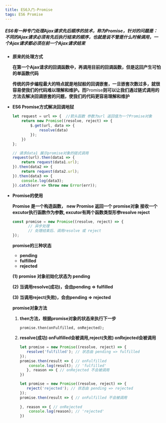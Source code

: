```yaml
---
title: ES6入门-Promise
tags: ES6 Promise
---
```

##### ES6有一种专门处理Ajax请求先后顺序的技术，称为Promise，针对的问题是：不同的Ajax请求必须有先后执行结束的顺序，也就是说不管是什么时候调用，一个Ajax请求都必须在前一个Ajax请求结束

<!--more-->

- **原来的处理方式**

  **在第一个Ajax请求的回调函数中，再调用目前的回调函数，但是这回产生可怕的单函数代码**
  
  **传统的异步编程最大的特点就是地狱般的回调嵌套，一旦嵌套次数过多，就很容易使我们的代码难以理解和维护。而**Promise**则可以让我们通过链式调用的方法去解决回调嵌套的问题，使我们的代码更容易理解和维护**

- **ES6 Promise方式解决回调地狱**

  ```javascript
  let request = url => {  //箭头函数 参数为url 返回值为一个Promise对象
      return new Promise((resolve, reject) => {
          $.get(url, data => {
              resolve(data)
          });
      })
  };
  
  // 请求data1 展示promise对象的链式调用
  request(url).then(data1 => {
      return request(data1.url);   
  }).then(data2 => {
      return request(data2.url);
  }).then(data3 => {
      console.log(data3);
  }).catch(err => throw new Error(err));
  
  ```

- **Promise的使用**

  **Promise 是一个构造函数， new Promise 返回一个 promise对象 接收一个excutor执行函数作为参数, excutor有两个函数类型形参resolve reject**

  ```javascript
  const promise = new Promise((resolve, reject) => {
         // 异步处理
         // 处理结束后、调用resolve 或 reject
  });
  ```

  **promise的三种状态**

  - **pending**
  - **fulfilled**
  - **rejected**

  **(1) promise 对象初始化状态为 pending**

  **(2) 当调用resolve(成功)，会由pending => fulfilled**

  **(3) 当调用reject(失败)，会由pending => rejected**

    

  **promise对象方法**

  1. **then方法，根据promise对象的状态来执行下一步**

     ```
     promise.then(onFulfilled, onRejected);
     ```

  2. **resolve(成功) onFulfilled会被调用,reject(失败) onRejected会被调用**

     ```javascript
     let promise = new Promise((resolve, reject) => {
        resolve('fulfilled'); // 状态由 pending => fulfilled
     });
     promise.then(result => { // onFulfilled
         console.log(result); // 'fulfilled' 
     	}, reason => { // onRejected 不会被调用
     })
     
     let promise = new Promise((resolve, reject) => {
        reject('rejected'); // 状态由 pending => rejected
     });
     promise.then(result => { // onFulfilled 不会被调用
       
     }, reason => { // onRejected 
         console.log(reason); // 'rejected'
     })
     ```

     